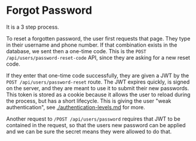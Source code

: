 # Forgot Password

It is a 3 step process.

To reset a forgotten password, the user first requests that page. They type in
their username and phone number. If that combination exists in the database, we
sent then a one-time code. This is the `POST /api/users/password-reset-code`
API, since they are asking for a new reset code.

If they enter that one-time code successfully, they are given a JWT by the
`POST /api/users/password-reset` route. The JWT expires quickly, is signed on
the server, and they are meant to use it to submit their new passwords. This
token is stored as a cookie because it allows the user to reload during the
process, but has a short lifecycle. This is giving the user "weak
authentication", see [./authentication-levels.md](./authentication-levels.md)
for more.

Another request to `/POST /api/users/password` requires that JWT to be contained
in the request, so that the users new password can be applied and we can be sure
the secret means they were allowed to do that.
